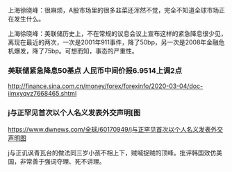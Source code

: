 上海徐晓峰：很麻烦，A股市场里的很多韭菜还浑然不觉，完全不知道全球市场正在发生什么。

上海徐晓峰：美联储历史上，不在常规的议息会议上宣布这样的紧急降息很少见，离现在最近的两次，一次是2001年911事件，降了50bp，另一次是2008年金融危机爆发，降了75bp。可想而知，事态的严重性。
### 美联储紧急降息50基点 人民币中间价报6.9514上调2点
http://finance.sina.com.cn/money/forex/forexinfo/2020-03-04/doc-iimxyqvz7668465.shtml

### j与正罕见首次以个人名义发表外交声明[图
https://www.dwnews.com/全球/60170949/j与正罕见首次以个人名义发表外交声明图

j与正讥讽青瓦台的做法同三岁小孩不相上下，贼喊捉贼的顶峰。批评韩国效仿美国，非常善于强词夺理、死不讲理。
